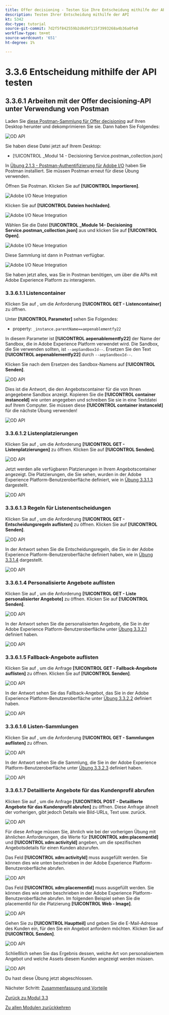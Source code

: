 ```yaml
---
title: Offer decisioning - Testen Sie Ihre Entscheidung mithilfe der API.
description: Testen Ihrer Entscheidung mithilfe der API
kt: 5342
doc-type: tutorial
source-git-commit: 7d2f5f842559b2d6d9f115f3993268a4b36a0fe0
workflow-type: tm+mt
source-wordcount: '651'
ht-degree: 1%

---
```


# 3.3.6 Entscheidung mithilfe der API testen

## 3.3.6.1 Arbeiten mit der Offer decisioning-API unter Verwendung von Postman

Laden Sie [diese Postman-Sammlung für Offer decisioning](./../../../assets/postman/postman_offer-decisioning.zip) auf Ihren Desktop herunter und dekomprimieren Sie sie. Dann haben Sie Folgendes:

![OD API](./images/unzip.png)

Sie haben diese Datei jetzt auf Ihrem Desktop:

- [!UICONTROL _Modul 14 - Decisioning Service.postman_collection.json]

In [Übung 2.1.3 - Postman-Authentifizierung für Adobe I/O](./../../../modules/rtcdp-b2c/module2.1/ex3.md) haben Sie Postman installiert. Sie müssen Postman erneut für diese Übung verwenden.

Öffnen Sie Postman. Klicken Sie auf **[!UICONTROL Importieren]**.

![Adobe I/O Neue Integration](./images/postmanui.png)

Klicken Sie auf **[!UICONTROL Dateien hochladen]**.

![Adobe I/O Neue Integration](./images/pm1.png)

Wählen Sie die Datei **[!UICONTROL _Module 14- Decisioning Service.postman_collection.json]** aus und klicken Sie auf **[!UICONTROL Open]**.

![Adobe I/O Neue Integration](./images/pm2.png)

Diese Sammlung ist dann in Postman verfügbar.

![Adobe I/O Neue Integration](./images/pm3.png)

Sie haben jetzt alles, was Sie in Postman benötigen, um über die APIs mit Adobe Experience Platform zu interagieren.

### 3.3.6.1.1 Listencontainer

Klicken Sie auf , um die Anforderung **[!UICONTROL GET - Listencontainer]** zu öffnen.

Unter **[!UICONTROL Parameter]** sehen Sie Folgendes:

- property: `_instance.parentName==aepenablementfy22`

In diesem Parameter ist **[!UICONTROL aepenablementfy22]** der Name der Sandbox, die in Adobe Experience Platform verwendet wird. Die Sandbox, die Sie verwenden sollten, ist `--aepSandboxId--`. Ersetzen Sie den Text **[!UICONTROL aepenablementfy22]** durch `--aepSandboxId--`.

Klicken Sie nach dem Ersetzen des Sandbox-Namens auf **[!UICONTROL Senden]**.

![OD API](./images/api2.png)

Dies ist die Antwort, die den Angebotscontainer für die von Ihnen angegebene Sandbox anzeigt. Kopieren Sie die **[!UICONTROL container instanceId]** wie unten angegeben und schreiben Sie sie in eine Textdatei auf Ihrem Computer. Sie müssen diese **[!UICONTROL container instanceId]** für die nächste Übung verwenden!

![OD API](./images/api3.png)

### 3.3.6.1.2 Listenplatzierungen

Klicken Sie auf , um die Anforderung **[!UICONTROL GET - Listenplatzierungen]** zu öffnen. Klicken Sie auf **[!UICONTROL Senden]**.

![OD API](./images/api4.png)

Jetzt werden alle verfügbaren Platzierungen in Ihrem Angebotscontainer angezeigt. Die Platzierungen, die Sie sehen, wurden in der Adobe Experience Platform-Benutzeroberfläche definiert, wie in [Übung 3.3.1.3](./ex1.md) dargestellt.

![OD API](./images/api5.png)

### 3.3.6.1.3 Regeln für Listenentscheidungen

Klicken Sie auf , um die Anforderung **[!UICONTROL GET - Entscheidungsregeln auflisten]** zu öffnen. Klicken Sie auf **[!UICONTROL Senden]**.

![OD API](./images/api6.png)

In der Antwort sehen Sie die Entscheidungsregeln, die Sie in der Adobe Experience Platform-Benutzeroberfläche definiert haben, wie in [Übung 3.3.1.4](./ex1.md) dargestellt.

![OD API](./images/api7.png)

### 3.3.6.1.4 Personalisierte Angebote auflisten

Klicken Sie auf , um die Anforderung **[!UICONTROL GET - Liste personalisierter Angebote]** zu öffnen. Klicken Sie auf **[!UICONTROL Senden]**.

![OD API](./images/api8.png)

In der Antwort sehen Sie die personalisierten Angebote, die Sie in der Adobe Experience Platform-Benutzeroberfläche unter [Übung 3.3.2.1](./ex2.md) definiert haben.

![OD API](./images/api9.png)

### 3.3.6.1.5 Fallback-Angebote auflisten

Klicken Sie auf , um die Anfrage **[!UICONTROL GET - Fallback-Angebote auflisten]** zu öffnen. Klicken Sie auf **[!UICONTROL Senden]**.

![OD API](./images/api10.png)

In der Antwort sehen Sie das Fallback-Angebot, das Sie in der Adobe Experience Platform-Benutzeroberfläche unter [Übung 3.3.2.2](./ex2.md) definiert haben.

![OD API](./images/api11.png)

### 3.3.6.1.6 Listen-Sammlungen

Klicken Sie auf , um die Anforderung **[!UICONTROL GET - Sammlungen auflisten]** zu öffnen.

![OD API](./images/api12.png)

In der Antwort sehen Sie die Sammlung, die Sie in der Adobe Experience Platform-Benutzeroberfläche unter [Übung 3.3.2.3](./ex2.md) definiert haben.

![OD API](./images/api13.png)

### 3.3.6.1.7 Detaillierte Angebote für das Kundenprofil abrufen

Klicken Sie auf , um die Anfrage **[!UICONTROL POST - Detaillierte Angebote für das Kundenprofil abrufen]** zu öffnen. Diese Anfrage ähnelt der vorherigen, gibt jedoch Details wie Bild-URLs, Text usw. zurück.

![OD API](./images/api23.png)

Für diese Anfrage müssen Sie, ähnlich wie bei der vorherigen Übung mit ähnlichen Anforderungen, die Werte für **[!UICONTROL xdm:placementId]** und **[!UICONTROL xdm:activityId]** angeben, um die spezifischen Angebotsdetails für einen Kunden abzurufen.

Das Feld **[!UICONTROL xdm:activityId]** muss ausgefüllt werden. Sie können dies wie unten beschrieben in der Adobe Experience Platform-Benutzeroberfläche abrufen.

![OD API](./images/activityid.png)

Das Feld **[!UICONTROL xdm:placementId]** muss ausgefüllt werden. Sie können dies wie unten beschrieben in der Adobe Experience Platform-Benutzeroberfläche abrufen. Im folgenden Beispiel sehen Sie die placementId für die Platzierung **[!UICONTROL Web - Image]**.

![OD API](./images/placementid.png)

Gehen Sie zu **[!UICONTROL Hauptteil]** und geben Sie die E-Mail-Adresse des Kunden ein, für den Sie ein Angebot anfordern möchten. Klicken Sie auf **[!UICONTROL Senden]**.

![OD API](./images/api24.png)

Schließlich sehen Sie das Ergebnis dessen, welche Art von personalisiertem Angebot und welche Assets diesem Kunden angezeigt werden müssen.

![OD API](./images/api25.png)

Du hast diese Übung jetzt abgeschlossen.

Nächster Schritt: [Zusammenfassung und Vorteile](./summary.md)

[Zurück zu Modul 3.3](./offer-decisioning.md)

[Zu allen Modulen zurückkehren](./../../../overview.md)
